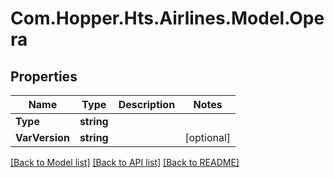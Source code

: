 # Com.Hopper.Hts.Airlines.Model.Opera

## Properties

Name | Type | Description | Notes
------------ | ------------- | ------------- | -------------
**Type** | **string** |  | 
**VarVersion** | **string** |  | [optional] 

[[Back to Model list]](../../README.md#documentation-for-models) [[Back to API list]](../../README.md#documentation-for-api-endpoints) [[Back to README]](../../README.md)

